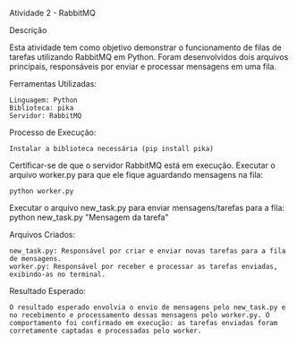 Atividade 2 - RabbitMQ

Descrição

Esta atividade tem como objetivo demonstrar o funcionamento de filas de tarefas utilizando RabbitMQ em Python. Foram desenvolvidos dois arquivos principais, responsáveis por enviar e processar mensagens em uma fila.

Ferramentas Utilizadas:

    Linguagem: Python
    Biblioteca: pika
    Servidor: RabbitMQ

Processo de Execução:

    Instalar a biblioteca necessária (pip install pika)

Certificar-se de que o servidor RabbitMQ está em execução.
Executar o arquivo worker.py para que ele fique aguardando mensagens na fila:

    python worker.py

Executar o arquivo new_task.py para enviar mensagens/tarefas para a fila:
python new_task.py "Mensagem da tarefa"

Arquivos Criados:

    new_task.py: Responsável por criar e enviar novas tarefas para a fila de mensagens.
    worker.py: Responsável por receber e processar as tarefas enviadas, exibindo-as no terminal.

Resultado Esperado:

    O resultado esperado envolvia o envio de mensagens pelo new_task.py e no recebimento e processamento dessas mensagens pelo worker.py. O comportamento foi confirmado em execução: as tarefas enviadas foram corretamente captadas e processadas pelo worker.
